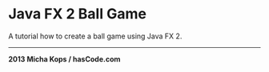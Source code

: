 # Java FX 2 Ball Game

A tutorial how to create a ball game using Java FX 2.

---

**2013 Micha Kops / hasCode.com**
